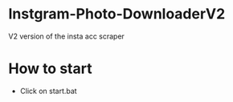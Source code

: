 # Instgram-Photo-DownloaderV2
V2 version of the insta acc scraper

# How to start

- Click on start.bat

